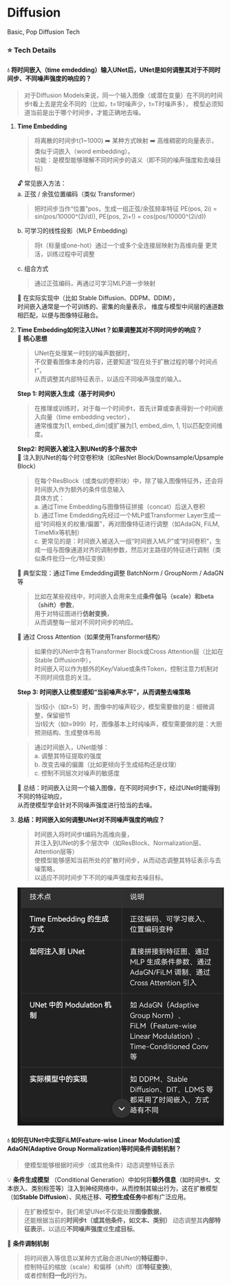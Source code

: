 # Diffusion
Basic, Pop Diffusion Tech

### :star: Tech Details
#### :droplet: 将时间嵌入（time emdedding）输入UNet后，UNet是如何调整其对于不同时间步、不同噪声强度的响应的？
> 对于Diffusion Models来说，同一个输入图像（或潜在变量）在不同的时间步t看上去是完全不同的（比如，t=1时噪声少，t=T时噪声多），
> 模型必须知道当前是出于哪个时间步，才能正确地去噪。

1. **Time Embedding**
   > 将离散的时间步t(1~1000) :arrow_right: 某种方式映射 :arrow_right: 高维稠密的向量表示，\
   > 类似于词嵌入（word embedding）。\
   > 功能：是模型能够理解不同时间步的语义（即不同的噪声强度和去噪目标）
   
   :unlock: 常见嵌入方法：\
   a. 正弦 / 余弦位置编码（类似 Transformer）
      > 把时间步当作“位置”pos，生成一组正弦/余弦频率特征
      > PE(pos, 2i) = sin(pos/10000^(2i/d)),
      > PE(pos, 2i+!) = cos(pos/10000^(2i/d))
      
   b. 可学习的线性投影（MLP Embedding）
      > 将t（标量或one-hot）通过一个或多个全连接层映射为高维向量
      > 更灵活，训练过程中可调整
      
   c. 组合方式
      > 通过正弦编码，再通过可学习MLP进一步映射

   :wrench: 在实际实现中（比如 Stable Diffusion、DDPM、DDIM），  
   时间嵌入通常是一个可训练的、密集的向量表示，
   维度与模型中间层的通道数相匹配，以便与图像特征融合。
   
2. **Time Embedding如何注入UNet？如果调整其对不同时间步的响应？**  
   :dart: **核心思想**
   > UNet在处理某一时刻的噪声数据时，  
   > 不仅要看图像本身的内容，还要知道“现在处于扩散过程的哪个时间点t”，   
   > 从而调整其内部特征表示，以适应不同噪声强度的输入。
   
   **Step 1: 时间嵌入生成（基于时间步t）**  
   > 在推理或训练时，对于每一个时间步t，首先计算或查表得到一个时间嵌入向量（time embedding vector），  
   > 通常维度为[1, embed_dim]或扩展为[1, embed_dim, 1, 1]以匹配空间维度。

   **Step2: 时间嵌入被注入到UNet的多个层次中**  
   :stars: 注入到UNet的每个时空卷积块（如ResNet Block/Downsample/Upsample Block）
   > 在每个ResBlock（或类似的卷积块）中，除了输入图像特征外，还会将时间嵌入作为额外的条件信息输入  
   > 具体方式：  
   > a. 通过Time Embedding与图像特征拼接（concat）后送入卷积  
   > b. 通过Time Emdedding先经过一个MLP或Transformer Layer生成一组“时间相关的权重/偏置”，再对图像特征进行调整（如AdaGN, FiLM, TimeMix等机制）  
   > c. 更常见的是：时间嵌入被送入一组“时间嵌入MLP”或“时间卷积”，生成一组与图像通道对齐的调制参数，然后对主路径的特征进行调制（类似条件批归一化/特征变换）  
   
   :stars: 典型实现：通过Time Emdedding调整 BatchNorm / GroupNorm / AdaGN 等
   > 比如在某些视线中，时间嵌入会用来生成**条件伽马（scale）和beta（shift）参数**，  
   > 用于对特征图进行**仿射变换**，  
   > 从而调整每一层对不同时间步的响应。

   :stars: 通过 Cross Attention（如果使用Transformer结构）
   > 如果你的UNet中含有Transformer Block或Cross Attention层（比如在Stable Diffusion中），  
   > 时间嵌入可以作为额外的Key/Value或条件Token，控制注意力机制对不同时间信息的关注。

   **Step 3: 时间嵌入让模型感知“当前噪声水平”，从而调整去噪策略**
   > 当t较小（如t=5）时，图像中的噪声较少，模型需要做的是：细微调整，保留细节  
   > 当t较大（如t=999）时，图像基本上时纯噪声，模型需要做的是：大胆预测结构、生成整体布局  
   
   > 通过时间嵌入，UNet能够：  
   > a. 调整其特征提取的强度  
   > b. 改变去噪的偏置（比如更倾向于生成结构还是纹理）  
   > c. 控制不同层次对噪声的敏感度  

   :page_with_curl: 总结：时间嵌入让同一个输入图像，在不同时间步t下，经过UNet时能得到不同的特征响应，  
   从而使模型学会针对不同噪声强度进行恰当的去噪。  
   
3. **总结：时间嵌入如何调整UNet对不同噪声强度的响应？**
   > 时间嵌入将时间步t编码为高维向量，  
   > 并注入到UNet的多个层次中（如ResBlock、Normalization层、Attention层等）  
   > 使模型能够感知当前所处的扩散时间步，从而动态调整其特征表示与去噪策略，    
   > 以适应不同时间步下不同的噪声强度和去噪目标。

   <img src="https://github.com/Merryguoguo/Diffusion/blob/main/Diffusion1.PNG" width="500px">


#### :droplet: 如何在UNet中实现FiLM(Feature-wise Linear Modulation)或AdaGN(Adaptive Group Normalization)等时间条件调制机制？
> 使模型能够根据时间步（或其他条件）动态调整特征表示  

:bulb: **条件生成模型** （Conditional Generation）中如何将**额外信息**（如时间步t、文本嵌入、类别标签等）注入到神经网络中，从而控制其输出行为，这在扩散模型（如**Stable Diffusion**）、风格迁移、**可控生成任务**中都有广泛应用。  

> 在扩散模型中，我们希望UNet不仅能处理**图像数据**，  
> 还能根据当前的**时间步t（或其他条件，如文本、类别）** 动态调整其**内部特征表示**，以适应**不同噪声强度**或**生成目标**。

:green_apple: **条件调制机制**  
> 将时间嵌入等信息以某种方式融合进UNet的**特征图**中，  
> 控制特征的缩放（scale）和偏移（shift）(即**特征变换**),  
> 或者控制**归一化**的行为。  


